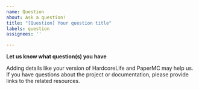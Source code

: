 ```yaml
---
name: Question
about: Ask a question!
title: "[Question] Your question title"
labels: question
assignees: ''

---
```


**Let us know what question(s) you have**

Adding details like your version of HardcoreLife and PaperMC may help us. If you have questions about the project or documentation, please provide links to the related resources.
